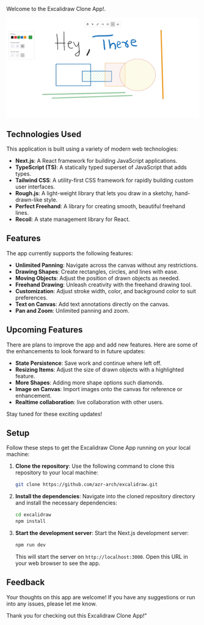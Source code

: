Welcome to the Excalidraw Clone App!. 

![App-Poster](./assets/excalidraw-clone-poster.jpeg)

## Technologies Used

This application is built using a variety of modern web technologies:

- **Next.js**: A React framework for building JavaScript applications.
- **TypeScript (TS)**: A statically typed superset of JavaScript that adds types.
- **Tailwind CSS**: A utility-first CSS framework for rapidly building custom user interfaces.
- **Rough.js**: A light-weight library that lets you draw in a sketchy, hand-drawn-like style.
- **Perfect Freehand**: A library for creating smooth, beautiful freehand lines.
- **Recoil**: A state management library for React.

## Features

The app currently supports the following features:

- **Unlimited Panning**: Navigate across the canvas without any restrictions.
- **Drawing Shapes**: Create rectangles, circles, and lines with ease.
- **Moving Objects**: Adjust the position of drawn objects as needed.
- **Freehand Drawing**: Unleash creativity with the freehand drawing tool.
- **Customization**: Adjust stroke width, color, and background color to suit preferences.
- **Text on Canvas**: Add text annotations directly on the canvas.
- **Pan and Zoom**: Unlimited panning and zoom. 

## Upcoming Features

There are plans to improve the app and add new features. Here are some of the enhancements to look forward to in future updates:

- **State Persistence**: Save work and continue where left off.
- **Resizing Items**: Adjust the size of drawn objects with a highlighted feature.
- **More Shapes**: Adding more shape options such diamonds.
- **Image on Canvas**: Import images onto the canvas for reference or enhancement.
- **Realtime collaboration**: live collaboration with other users.
  

Stay tuned for these exciting updates!

## Setup

Follow these steps to get the Excalidraw Clone App running on your local machine:

1. **Clone the repository**: Use the following command to clone this repository to your local machine:

    ```bash
    git clone https://github.com/azr-arch/excalidraw.git
    ```
    
2. **Install the dependencies**: Navigate into the cloned repository directory and install the necessary dependencies:

    ```bash
    cd excalidraw
    npm install
    ```

3. **Start the development server**: Start the Next.js development server:

    ```bash
    npm run dev
    ```

    This will start the server on `http://localhost:3000`. Open this URL in your web browser to see the app.


## Feedback

Your thoughts on this app are welcome! If you have any suggestions or run into any issues, please let me know.

Thank you for checking out this Excalidraw Clone App!"

